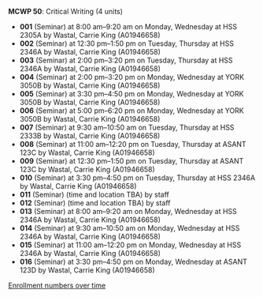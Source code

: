 **MCWP 50**: Critical Writing (4 units)

- **001** (Seminar) at 8:00 am–9:20 am on Monday, Wednesday at HSS 2305A by Wastal, Carrie King (A01946658)
- **002** (Seminar) at 12:30 pm–1:50 pm on Tuesday, Thursday at HSS 2346A by Wastal, Carrie King (A01946658)
- **003** (Seminar) at 2:00 pm–3:20 pm on Tuesday, Thursday at HSS 2346A by Wastal, Carrie King (A01946658)
- **004** (Seminar) at 2:00 pm–3:20 pm on Monday, Wednesday at YORK 3050B by Wastal, Carrie King (A01946658)
- **005** (Seminar) at 3:30 pm–4:50 pm on Monday, Wednesday at YORK 3050B by Wastal, Carrie King (A01946658)
- **006** (Seminar) at 5:00 pm–6:20 pm on Monday, Wednesday at YORK 3050B by Wastal, Carrie King (A01946658)
- **007** (Seminar) at 9:30 am–10:50 am on Tuesday, Thursday at HSS 2333B by Wastal, Carrie King (A01946658)
- **008** (Seminar) at 11:00 am–12:20 pm on Tuesday, Thursday at ASANT 123C by Wastal, Carrie King (A01946658)
- **009** (Seminar) at 12:30 pm–1:50 pm on Tuesday, Thursday at ASANT 123C by Wastal, Carrie King (A01946658)
- **010** (Seminar) at 3:30 pm–4:50 pm on Tuesday, Thursday at HSS 2346A by Wastal, Carrie King (A01946658)
- **011** (Seminar) (time and location TBA) by staff
- **012** (Seminar) (time and location TBA) by staff
- **013** (Seminar) at 8:00 am–9:20 am on Monday, Wednesday at HSS 2346A by Wastal, Carrie King (A01946658)
- **014** (Seminar) at 9:30 am–10:50 am on Monday, Wednesday at HSS 2346A by Wastal, Carrie King (A01946658)
- **015** (Seminar) at 11:00 am–12:20 pm on Monday, Wednesday at HSS 2346A by Wastal, Carrie King (A01946658)
- **016** (Seminar) at 3:30 pm–4:50 pm on Monday, Wednesday at ASANT 123D by Wastal, Carrie King (A01946658)

[Enrollment numbers over time](./MCWP50.tsv)
